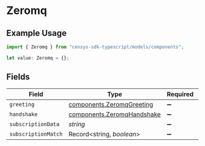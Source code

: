 # Zeromq

## Example Usage

```typescript
import { Zeromq } from "censys-sdk-typescript/models/components";

let value: Zeromq = {};
```

## Fields

| Field                                                                    | Type                                                                     | Required                                                                 | Description                                                              |
| ------------------------------------------------------------------------ | ------------------------------------------------------------------------ | ------------------------------------------------------------------------ | ------------------------------------------------------------------------ |
| `greeting`                                                               | [components.ZeromqGreeting](../../models/components/zeromqgreeting.md)   | :heavy_minus_sign:                                                       | N/A                                                                      |
| `handshake`                                                              | [components.ZeromqHandshake](../../models/components/zeromqhandshake.md) | :heavy_minus_sign:                                                       | N/A                                                                      |
| `subscriptionData`                                                       | *string*                                                                 | :heavy_minus_sign:                                                       | N/A                                                                      |
| `subscriptionMatch`                                                      | Record<string, *boolean*>                                                | :heavy_minus_sign:                                                       | N/A                                                                      |